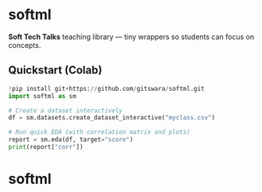 
# softml

**Soft Tech Talks** teaching library — tiny wrappers so students can focus on concepts.

## Quickstart (Colab)

```python
!pip install git+https://github.com/gitswara/softml.git
import softml as sm

# Create a dataset interactively
df = sm.datasets.create_dataset_interactive("myclass.csv")

# Run quick EDA (with correlation matrix and plots)
report = sm.eda(df, target="score")
print(report["corr"])
```
# softml
